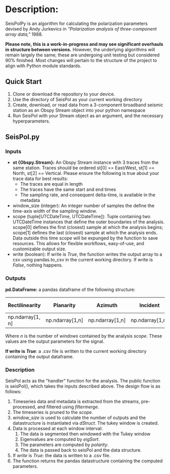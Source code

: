 # Description:
SeisPolPy is an algorithm for calculating the polarization parameters devised by Andy Jurkevics in *"Polarization analysis of three-component array data,"* 1988. 

**Please note, this is a work-in-progress and may see significant overhauls in structure between versions.**
However, the underlying algorithms will remain largely the same; these are undergoing unit testing but considered 90% finished. Most changes will pertain to the structure of the project to align with Python module standards.

## Quick Start
1. Clone or download the repository to your device.
2. Use the directory of SeisPol as your current working directory
3. Create, download, or read data from a 3-component broadband seismic station as an Obspy Stream object into your python namespace
4. Run SeisPol with your Stream object as an argument, and the necessary hyperparameters.

## SeisPol.py
### Inputs
- **st {Obspy.Stream}:** An Obspy Stream instance with 3 traces from the same station. Traces should be ordered st[0] == East/West, st[1] == North, st[2] == Vertical. Please ensure the following is true about your trace data for best results:
	- The traces are equal in length
	- The traces have the same start and end times
	- The sampling rate, and consequent delta-time, is available in the metadata
- window_size (integer): An integer number of samples the define the time-axis width of the sampling window.
- scope (tuple[UTCDateTime, UTCDateTime]): Tuple containing two UTCDateTime instances that define the outer boundaries of the analysis. scope[0] defines the first (closest) sample at which the analysis begins; scope[1] defines the last (closest) sample at which the analysis ends. Data outside this time scope will be expunged by the function to save resources. This allows for flexible workflows, easy-of-use, and customizable output size.
- write (boolean): If write is *True*, the function writes the output array to a csv using pandas.to_csv in the current working directory. If write is *False*, nothing happens.

### Outputs
**pd.DataFrame:** a pandas dataframe of the following structure: 

| Rectilinearity   | Planarity       | Azimuth         | Incident        | Normalized Diff |
| ---------------- | --------------- | --------------- | --------------- | --------------- |
| np.ndarray[1, n] | np.ndarray[1,n] | np.ndarray[1,n] | np.ndarray[1,n] | np.ndarray[1,n] |

Where *n* is the number of *windows* contained by the analysis *scope*. These values are the output parameters for the signal.

**If write is *True***: a .csv file is written to the current working directory containing the output dataframe.

### Description
SeisPol acts as the "handler" function for the analysis. The public function is seisPol(), which takes the inputs described above. The design flow is as follows:
1. Timeseries data and metadata is extracted from the streams, pre-processed, and filtered using *filtermerge*.
2. The timeseries is pruned to the *scope.*
3. *window_size* is used to calculate the number of outputs and the datastructure is instantiated via *dStruct*. The tukey window is created.
4. Data is processed at each window interval:
	1. The data is segmented then windowed with the Tukey window
	2. Eigenvalues are computed by *eigSort*.
	3. The parameters are computed by *polarity*.
	4. The data is passed back to seisPol and the data structure.
5. If *write* is *True*: the data is written to a .csv file.
6. The function returns the pandas datastructure containing the computed parameters.
